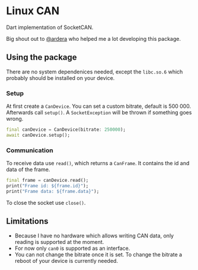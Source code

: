 # Linux CAN

Dart implementation of SocketCAN.

Big shout out to [@ardera](https://github.com/ardera) who helped me a lot developing this package.

## Using the package

There are no system dependenices needed, except the `libc.so.6` which probably should be installed on your device.

### Setup

At first create a `CanDevice`. You can set a custom bitrate, default is 500 000. Afterwards call `setup()`. A `SocketException` will be thrown if something goes wrong.

```dart
final canDevice = CanDevice(bitrate: 250000);
await canDevice.setup();
```

### Communication

To receive data use `read()`, which returns a `CanFrame`. It contains the id and data of the frame.

```dart
final frame = canDevice.read();
print("Frame id: ${frame.id}");
print("Frame data: ${frame.data}");
```

To close the socket use `close()`.

## Limitations

- Because I have no hardware which allows writing CAN data, only reading is supported at the moment.
- For now only `can0` is supported as an interface.
- You can not change the bitrate once it is set. To change the bitrate a reboot of your device is currently needed.
